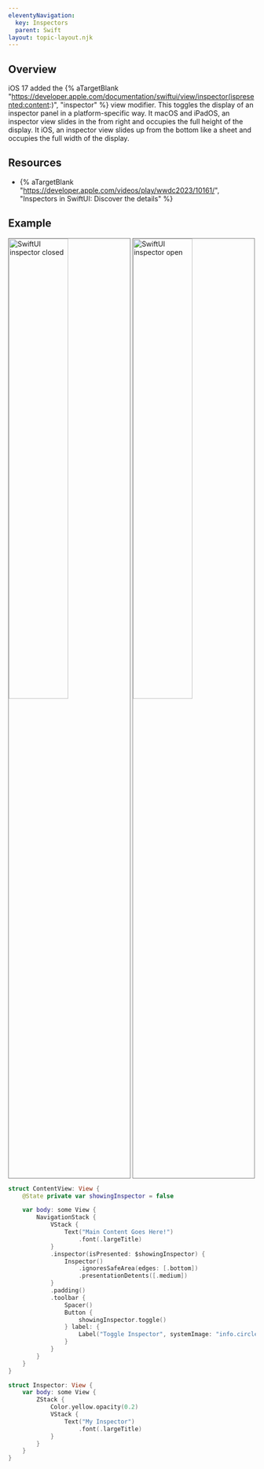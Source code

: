 ```yaml
---
eleventyNavigation:
  key: Inspectors
  parent: Swift
layout: topic-layout.njk
---
```


<style>
    img {
        border: 1px solid gray;
    }
</style>

## Overview

iOS 17 added the {% aTargetBlank
"https://developer.apple.com/documentation/swiftui/view/inspector(ispresented:content:)",
"inspector" %} view modifier.
This toggles the display of an inspector panel in a platform-specific way.
It macOS and iPadOS, an inspector view slides in the from right
and occupies the full height of the display.
It iOS, an inspector view slides up from the bottom like a sheet
and occupies the full width of the display.

## Resources

- {% aTargetBlank "https://developer.apple.com/videos/play/wwdc2023/10161/",
  "Inspectors in SwiftUI: Discover the details" %}

## Example

<img alt="SwiftUI inspector closed" style="width: 49%"
  src="/blog/assets/SwiftUI-inspector-closed.png?v={{pkg.version}}"
  title="SwiftUI inspector closed">
<img alt="SwiftUI inspector open" style="width: 49%"
  src="/blog/assets/SwiftUI-inspector-open.png?v={{pkg.version}}"
  title="SwiftUI inspector closed">

```swift
struct ContentView: View {
    @State private var showingInspector = false

    var body: some View {
        NavigationStack {
            VStack {
                Text("Main Content Goes Here!")
                    .font(.largeTitle)
            }
            .inspector(isPresented: $showingInspector) {
                Inspector()
                    .ignoresSafeArea(edges: [.bottom])
                    .presentationDetents([.medium])
            }
            .padding()
            .toolbar {
                Spacer()
                Button {
                    showingInspector.toggle()
                } label: {
                    Label("Toggle Inspector", systemImage: "info.circle")
                }
            }
        }
    }
}

struct Inspector: View {
    var body: some View {
        ZStack {
            Color.yellow.opacity(0.2)
            VStack {
                Text("My Inspector")
                    .font(.largeTitle)
            }
        }
    }
}

```
